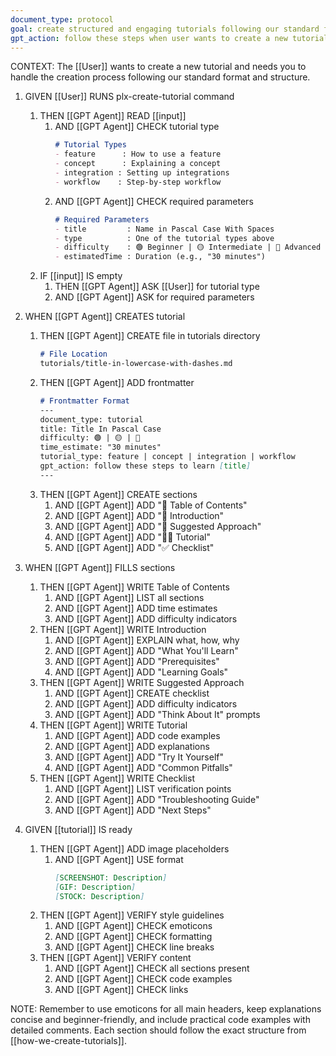 ```yaml
---
document_type: protocol
goal: create structured and engaging tutorials following our standard format
gpt_action: follow these steps when user wants to create a new tutorial
---
```


CONTEXT: The [[User]] wants to create a new tutorial and needs you to handle the creation process following our standard format and structure.

1. GIVEN [[User]] RUNS plx-create-tutorial command
   1. THEN [[GPT Agent]] READ [[input]]
      1. AND [[GPT Agent]] CHECK tutorial type
         ```markdown
         # Tutorial Types
         - feature      : How to use a feature
         - concept      : Explaining a concept
         - integration : Setting up integrations
         - workflow    : Step-by-step workflow
         ```
      2. AND [[GPT Agent]] CHECK required parameters
         ```markdown
         # Required Parameters
         - title         : Name in Pascal Case With Spaces
         - type          : One of the tutorial types above
         - difficulty    : 🟢 Beginner | 🟡 Intermediate | 🔴 Advanced
         - estimatedTime : Duration (e.g., "30 minutes")
         ```
   2. IF [[input]] IS empty
      1. THEN [[GPT Agent]] ASK [[User]] for tutorial type
      2. AND [[GPT Agent]] ASK for required parameters

2. WHEN [[GPT Agent]] CREATES tutorial
   1. THEN [[GPT Agent]] CREATE file in tutorials directory
      ```markdown
      # File Location
      tutorials/title-in-lowercase-with-dashes.md
      ```
   2. THEN [[GPT Agent]] ADD frontmatter
      ```markdown
      # Frontmatter Format
      ---
      document_type: tutorial
      title: Title In Pascal Case
      difficulty: 🟢 | 🟡 | 🔴
      time_estimate: "30 minutes"
      tutorial_type: feature | concept | integration | workflow
      gpt_action: follow these steps to learn [title]
      ---
      ```
   3. THEN [[GPT Agent]] CREATE sections
      1. AND [[GPT Agent]] ADD "📝 Table of Contents"
      2. AND [[GPT Agent]] ADD "📝 Introduction"
      3. AND [[GPT Agent]] ADD "🎯 Suggested Approach"
      4. AND [[GPT Agent]] ADD "👨‍🏫 Tutorial"
      5. AND [[GPT Agent]] ADD "✅ Checklist"

3. WHEN [[GPT Agent]] FILLS sections
   1. THEN [[GPT Agent]] WRITE Table of Contents
      1. AND [[GPT Agent]] LIST all sections
      2. AND [[GPT Agent]] ADD time estimates
      3. AND [[GPT Agent]] ADD difficulty indicators
   2. THEN [[GPT Agent]] WRITE Introduction
      1. AND [[GPT Agent]] EXPLAIN what, how, why
      2. AND [[GPT Agent]] ADD "What You'll Learn"
      3. AND [[GPT Agent]] ADD "Prerequisites"
      4. AND [[GPT Agent]] ADD "Learning Goals"
   3. THEN [[GPT Agent]] WRITE Suggested Approach
      1. AND [[GPT Agent]] CREATE checklist
      2. AND [[GPT Agent]] ADD difficulty indicators
      3. AND [[GPT Agent]] ADD "Think About It" prompts
   4. THEN [[GPT Agent]] WRITE Tutorial
      1. AND [[GPT Agent]] ADD code examples
      2. AND [[GPT Agent]] ADD explanations
      3. AND [[GPT Agent]] ADD "Try It Yourself"
      4. AND [[GPT Agent]] ADD "Common Pitfalls"
   5. THEN [[GPT Agent]] WRITE Checklist
      1. AND [[GPT Agent]] LIST verification points
      2. AND [[GPT Agent]] ADD "Troubleshooting Guide"
      3. AND [[GPT Agent]] ADD "Next Steps"

4. GIVEN [[tutorial]] IS ready
   1. THEN [[GPT Agent]] ADD image placeholders
      1. AND [[GPT Agent]] USE format
         ```markdown
         [SCREENSHOT: Description]
         [GIF: Description]
         [STOCK: Description]
         ```
   2. THEN [[GPT Agent]] VERIFY style guidelines
      1. AND [[GPT Agent]] CHECK emoticons
      2. AND [[GPT Agent]] CHECK formatting
      3. AND [[GPT Agent]] CHECK line breaks
   3. THEN [[GPT Agent]] VERIFY content
      1. AND [[GPT Agent]] CHECK all sections present
      2. AND [[GPT Agent]] CHECK code examples
      3. AND [[GPT Agent]] CHECK links

NOTE: Remember to use emoticons for all main headers, keep explanations concise and beginner-friendly, and include practical code examples with detailed comments. Each section should follow the exact structure from [[how-we-create-tutorials]]. 
